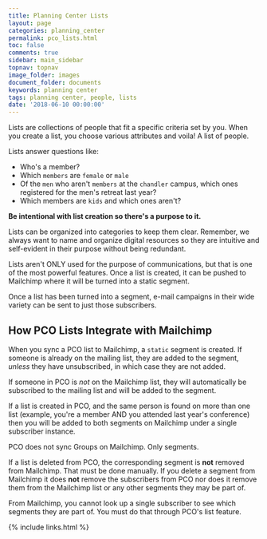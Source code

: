 ```yaml
---
title: Planning Center Lists
layout: page
categories: planning_center
permalink: pco_lists.html
toc: false
comments: true
sidebar: main_sidebar
topnav: topnav
image_folder: images
document_folder: documents
keywords: planning center
tags: planning center, people, lists
date: '2018-06-10 00:00:00'
---
```


Lists are collections of people that fit a specific criteria set by you.  When you create a list, you choose various attributes and voila!  A list of people.

Lists answer questions like:

- Who's a member?
- Which `members` are `female` or `male`
- Of the `men` who aren't `members` at the `chandler` campus, which ones registered for the men's retreat last year?
- Which members are `kids` and which ones aren't?

**Be intentional with list creation so there's a purpose to it.**

Lists can be organized into categories to keep them clear.  Remember, we always want to name and organize digital resources so they are intuitive and self-evident in their purpose without being redundant.

Lists aren't ONLY used for the purpose of communications, but that is one of the most powerful features.  Once a list is created, it can be pushed to Mailchimp where it will be turned into a static segment.

Once a list has been turned into a segment, e-mail campaigns in their wide variety can be sent to just those subscribers.

## How PCO Lists Integrate with Mailchimp

When you sync a PCO list to Mailchimp, a `static` segment is created.  If someone is already on the mailing list, they are added to the segment, _unless_ they have unsubscribed, in which case they are not added.

If someone in PCO is _not_ on the Mailchimp list, they will automatically be subscribed to the mailing list and will be added to the segment.

If a list is created in PCO, and the same person is found on more than one list (example, you're a member AND you attended last year's conference) then you will be added to both segments on Mailchimp under a single subscriber instance.

PCO does not sync Groups on Mailchimp.  Only segments.

If a list is deleted from PCO, the corresponding segment is **not** removed from Mailchimp.  That must be done manually.  If you delete a segment from Mailchimp it does **not** remove the subscribers from PCO nor does it remove them from the Mailchimp list or any other segments they may be part of.

From Mailchimp, you cannot look up a single subscriber to see which segments they are part of.  You must do that through PCO's list feature.

{% include links.html %}